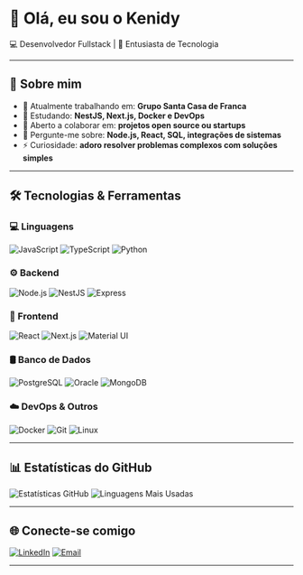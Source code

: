# 👋 Olá, eu sou o Kenidy

💻 Desenvolvedor Fullstack | 🚀 Entusiasta de Tecnologia 

---

## 🚀 Sobre mim
- 🔭 Atualmente trabalhando em: **Grupo Santa Casa de Franca**
- 🌱 Estudando: **NestJS, Next.js, Docker e DevOps**
- 👯 Aberto a colaborar em: **projetos open source ou startups**
- 💬 Pergunte-me sobre: **Node.js, React, SQL, integrações de sistemas**
- ⚡ Curiosidade: **adoro resolver problemas complexos com soluções simples**

---

## 🛠️ Tecnologias & Ferramentas

### 💻 Linguagens
![JavaScript](https://img.shields.io/badge/JavaScript-F7DF1E?style=flat&logo=javascript&logoColor=000)
![TypeScript](https://img.shields.io/badge/TypeScript-3178C6?style=flat&logo=typescript&logoColor=fff)
![Python](https://img.shields.io/badge/Python-3776AB?style=flat&logo=python&logoColor=fff)

### ⚙️ Backend
![Node.js](https://img.shields.io/badge/Node.js-339933?style=flat&logo=node.js&logoColor=fff)
![NestJS](https://img.shields.io/badge/NestJS-E0234E?style=flat&logo=nestjs&logoColor=fff)
![Express](https://img.shields.io/badge/Express-000?style=flat&logo=express&logoColor=fff)

### 🎨 Frontend
![React](https://img.shields.io/badge/React-20232A?style=flat&logo=react&logoColor=61DAFB)
![Next.js](https://img.shields.io/badge/Next.js-000?style=flat&logo=next.js&logoColor=fff)
![Material UI](https://img.shields.io/badge/MUI-007FFF?style=flat&logo=mui&logoColor=fff)

### 🛢️ Banco de Dados
![PostgreSQL](https://img.shields.io/badge/PostgreSQL-336791?style=flat&logo=postgresql&logoColor=fff)
![Oracle](https://img.shields.io/badge/Oracle-F80000-4479A1?style=flat&logo=oracle&logoColor=white)
![MongoDB](https://img.shields.io/badge/MongoDB-47A248?style=flat&logo=mongodb&logoColor=fff)

### ☁️ DevOps & Outros
![Docker](https://img.shields.io/badge/Docker-2496ED?style=flat&logo=docker&logoColor=fff)
![Git](https://img.shields.io/badge/Git-F05032?style=flat&logo=git&logoColor=fff)
![Linux](https://img.shields.io/badge/Linux-FCC624?style=flat&logo=linux&logoColor=000)

---

## 📊 Estatísticas do GitHub

![Estatísticas GitHub](https://github-readme-stats.vercel.app/api?username=KenidyCorrea&show_icons=true&theme=tokyonight&hide=prs,issues)
![Linguagens Mais Usadas](https://github-readme-stats.vercel.app/api/top-langs/?username=KenidyCorrea&layout=compact&theme=tokyonight)

---

## 🌐 Conecte-se comigo

[![LinkedIn](https://img.shields.io/badge/LinkedIn-0A66C2?style=flat&logo=linkedin&logoColor=fff)](https://www.linkedin.com/in/https://www.linkedin.com/in/kenidy-correa-3a7a14259/)
[![Email](https://img.shields.io/badge/Email-D14836?style=flat&logo=gmail&logoColor=fff)](mailto:kenidycorrea37@gmail.com)

---
